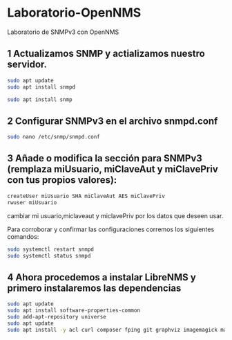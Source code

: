 # Laboratorio-OpenNMS
Laboratorio de SNMPv3 con OpenNMS

## 1 Actualizamos SNMP y actializamos nuestro servidor.

```bash
sudo apt update
sudo apt install snmpd
```
```bash
sudo apt install snmp
```

## 2  Configurar SNMPv3 en el archivo snmpd.conf

```bash
sudo nano /etc/snmp/snmpd.conf
```
## 3 Añade o modifica la sección para SNMPv3 (remplaza miUsuario, miClaveAut y miClavePriv con tus propios valores):

```bash
createUser miUsuario SHA miClaveAut AES miClavePriv
rwuser miUsuario
```
cambiar mi usuario,miclaveaut y miclavePriv por los datos que deseen usar.

Para corroborar y confirmar las configuraciones corremos los siguientes comandos:

```bash
sudo systemctl restart snmpd
sudo systemctl status snmpd
```

## 4 Ahora procedemos a instalar LibreNMS y primero instalaremos las dependencias
```bash
sudo apt update
sudo apt install software-properties-common
sudo add-apt-repository universe
sudo apt update
sudo apt install -y acl curl composer fping git graphviz imagemagick mariadb-client mariadb-server mtr-tiny nginx-full nmap php7.4-cli php7.4-curl php7.4-fpm php7.4-gd php7.4-json php7.4-mbstring php7.4-mysql php7.4-snmp php7.4-xml php7.4-zip snmp snmpd whois python3-pymysql python3-dotenv python3-redis python3-setuptools
```


